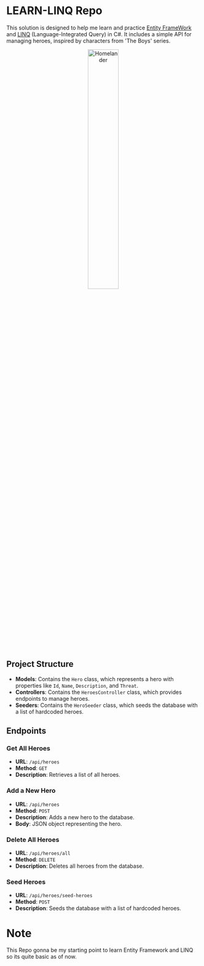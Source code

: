 # LEARN-LINQ Repo

This solution is designed to help me learn and practice [Entity FrameWork](https://learn.microsoft.com/en-us/aspnet/entity-framework) and [LINQ](https://learn.microsoft.com/en-us/dotnet/csharp/linq/) (Language-Integrated Query) in C#. It includes a simple API for managing heroes, inspired by characters from 'The Boys' series.
<div align="center">
  <img src="https://th.bing.com/th/id/R.c8eb33e4c72211b1b07b14bfa5119b3a?rik=xz0J%2fNRiO7Hs1A&pid=ImgRaw&r=0" alt="Homelander" width="40%"/>
</div>

## Project Structure

- **Models**: Contains the `Hero` class, which represents a hero with properties like `Id`, `Name`, `Description`, and `Threat`.
- **Controllers**: Contains the `HeroesController` class, which provides endpoints to manage heroes.
- **Seeders**: Contains the `HeroSeeder` class, which seeds the database with a list of hardcoded heroes.

## Endpoints

### Get All Heroes

- **URL**: `/api/heroes`
- **Method**: `GET`
- **Description**: Retrieves a list of all heroes.

### Add a New Hero

- **URL**: `/api/heroes`
- **Method**: `POST`
- **Description**: Adds a new hero to the database.
- **Body**: JSON object representing the hero.

### Delete All Heroes

- **URL**: `/api/heroes/all`
- **Method**: `DELETE`
- **Description**: Deletes all heroes from the database.

### Seed Heroes

- **URL**: `/api/heroes/seed-heroes`
- **Method**: `POST`
- **Description**: Seeds the database with a list of hardcoded heroes.


# Note
This Repo gonna be my starting point to learn Entity Framework and LINQ so its quite basic as of now.